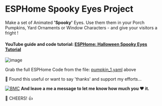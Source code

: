 # ESPHome Spooky Eyes Project

Make a set of Animated **'Spooky'** Eyes. Use them them in your Porch Pumpkins, Yard Ornaments or Window Characters - and give your visitors a fright ! 

#### YouTube guide and code tutorial: [ESPHome: Halloween Spooky Eyes Tutorial](https://youtu.be/Z07tGZzi0BQ)

![image](https://user-images.githubusercontent.com/51385971/135012523-7c3ed6b8-7672-4878-b7f3-db5305827507.png)

Grab the full ESPHome Code from the file: [pumpkin_1.yaml](https://github.com/3ative/ultimate-fan-project-V3/blob/main/ultimate-fan-project-V3.yaml) above





🎁 Found this useful or want to say 'thanks' and support my efforts...

[![BMC](https://www.buymeacoffee.com/assets/img/custom_images/white_img.png)](https://www.buymeacoffee.com/3ative) **And leave a me a message to let me know how much you ❤ it.**

🍺 CHEERS! 👍

